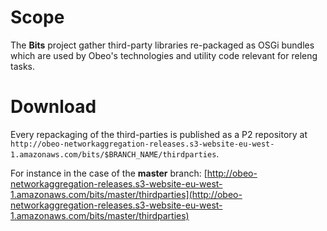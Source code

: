 
# Scope

The **Bits** project gather third-party libraries re-packaged as OSGi bundles which are used by Obeo's technologies and utility code relevant for releng tasks.

# Download

Every repackaging of the third-parties is published as a P2 repository at  `http://obeo-networkaggregation-releases.s3-website-eu-west-1.amazonaws.com/bits/$BRANCH_NAME/thirdparties`.

For instance in the case of the **master** branch:
[http://obeo-networkaggregation-releases.s3-website-eu-west-1.amazonaws.com/bits/master/thirdparties](http://obeo-networkaggregation-releases.s3-website-eu-west-1.amazonaws.com/bits/master/thirdparties)
